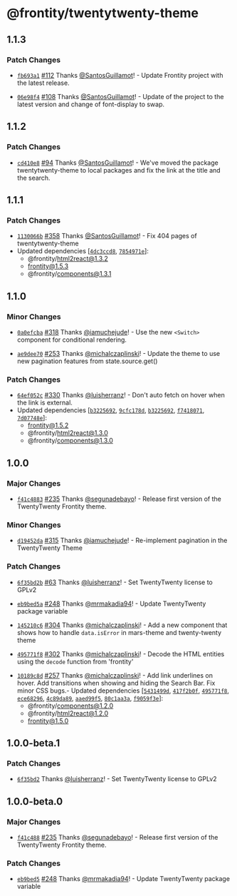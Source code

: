 # @frontity/twentytwenty-theme

## 1.1.3

### Patch Changes

- [`fb693a1`](https://github.com/frontity/frontity.org/commit/fb693a11962d820718bb65bdf9bba01ed40b31a3) [#112](https://github.com/frontity/frontity.org/pull/112) Thanks [@SantosGuillamot](https://github.com/SantosGuillamot)! - Update Frontity project with the latest release.

* [`06e98f4`](https://github.com/frontity/frontity.org/commit/06e98f4930715698a84e51dfc5eef2ee3ea9659c) [#108](https://github.com/frontity/frontity.org/pull/108) Thanks [@SantosGuillamot](https://github.com/SantosGuillamot)! - Update of the project to the latest version and change of font-display to swap.

## 1.1.2

### Patch Changes

- [`cd410e8`](https://github.com/frontity/frontity.org/commit/cd410e8b041b405a4c6470a1891abeac8d7d1a64) [#94](https://github.com/frontity/frontity.org/pull/94) Thanks [@SantosGuillamot](https://github.com/SantosGuillamot)! - We've moved the package twentytwenty-theme to local packages and fix the link at the title and the search.

## 1.1.1

### Patch Changes

- [`1130066b`](https://github.com/frontity/frontity/commit/1130066b11cf6fb7f76e7f31b40bb58059d0ba3e) [#358](https://github.com/frontity/frontity/pull/358) Thanks [@SantosGuillamot](https://github.com/SantosGuillamot)! - Fix 404 pages of twentytwenty-theme
- Updated dependencies [[`4dc3ccd8`](https://github.com/frontity/frontity/commit/4dc3ccd8b27a70632bc79ab593fdd8a2768ae316), [`7854971e`](https://github.com/frontity/frontity/commit/7854971eaefa665dc5d77b0b91129c1495b0dab4)]:
  - @frontity/html2react@1.3.2
  - frontity@1.5.3
  - @frontity/components@1.3.1

## 1.1.0

### Minor Changes

- [`0a0efcba`](https://github.com/frontity/frontity/commit/0a0efcba58a76ef878f03261fc5775d94b21313c) [#318](https://github.com/frontity/frontity/pull/318) Thanks [@iamuchejude](https://github.com/iamuchejude)! - Use the new `<Switch>` component for conditional rendering.

* [`ae9dee70`](https://github.com/frontity/frontity/commit/ae9dee7072d8918f948568ad7e7f0264c9863ad2) [#253](https://github.com/frontity/frontity/pull/253) Thanks [@michalczaplinski](https://github.com/michalczaplinski)! - Update the theme to use new pagination features from state.source.get()

### Patch Changes

- [`64ef052c`](https://github.com/frontity/frontity/commit/64ef052c7286bc68b7fb27ccb7b9192973b7af53) [#330](https://github.com/frontity/frontity/pull/330) Thanks [@luisherranz](https://github.com/luisherranz)! - Don't auto fetch on hover when the link is external.
- Updated dependencies [[`b3225692`](https://github.com/frontity/frontity/commit/b32256929351b66647f64900cc59862ee7c702a7), [`9cfc178d`](https://github.com/frontity/frontity/commit/9cfc178dc1fb67381607ca67756d629f311bb9f9), [`b3225692`](https://github.com/frontity/frontity/commit/b32256929351b66647f64900cc59862ee7c702a7), [`f7418071`](https://github.com/frontity/frontity/commit/f741807197c4cda5df2e43f5496a121428d309bf), [`7d07748e`](https://github.com/frontity/frontity/commit/7d07748e3b19c6c4599116e95fa91a472f9e3aa3)]:
  - frontity@1.5.2
  - @frontity/html2react@1.3.0
  - @frontity/components@1.3.0

## 1.0.0

### Major Changes

- [`f41c4883`](https://github.com/frontity/frontity/commit/f41c48836145bc6ac4177adcbcf1ca901f505f35) [#235](https://github.com/frontity/frontity/pull/235) Thanks [@segunadebayo](https://github.com/segunadebayo)! - Release first version of the TwentyTwenty Frontity theme.

### Minor Changes

- [`d19452da`](https://github.com/frontity/frontity/commit/d19452da5eb8a390ca5c65ba47f95b2675507849) [#315](https://github.com/frontity/frontity/pull/315) Thanks [@iamuchejude](https://github.com/iamuchejude)! - Re-implement pagination in the TwentyTwenty Theme

### Patch Changes

- [`6f35bd2b`](https://github.com/frontity/frontity/commit/6f35bd2bc041827bc8b09b664cf33e74b4908d5d) [#63](https://github.com/patilswapnilv/frontity/pull/63) Thanks [@luisherranz](https://github.com/luisherranz)! - Set TwentyTwenty license to GPLv2

* [`eb9bed5a`](https://github.com/frontity/frontity/commit/eb9bed5af7f22769fb7d389b134af9add5e396cc) [#248](https://github.com/frontity/frontity/pull/248) Thanks [@mrmakadia94](https://github.com/mrmakadia94)! - Update TwentyTwenty package variable

- [`145210c6`](https://github.com/frontity/frontity/commit/145210c63d5a4a607bd06c01297949214c0a9d40) [#304](https://github.com/frontity/frontity/pull/304) Thanks [@michalczaplinski](https://github.com/michalczaplinski)! - Add a new component that shows how to handle `data.isError` in mars-theme and twenty-twenty theme

* [`495771f8`](https://github.com/frontity/frontity/commit/495771f83951f192f92d3162221cedc9b791e399) [#302](https://github.com/frontity/frontity/pull/302) Thanks [@michalczaplinski](https://github.com/michalczaplinski)! - Decode the HTML entities using the `decode` function from 'frontity'

- [`10189c8d`](https://github.com/frontity/frontity/commit/10189c8d5067dd375dfc8bf39d1714907f10e233) [#257](https://github.com/frontity/frontity/pull/257) Thanks [@michalczaplinski](https://github.com/michalczaplinski)! - Add link underlines on hover.
  Add transitions when showing and hiding the Search Bar.
  Fix minor CSS bugs.- Updated dependencies [[`5431499d`](https://github.com/frontity/frontity/commit/5431499db510997374d4459ae5675c845fa90f0c), [`417f2b0f`](https://github.com/frontity/frontity/commit/417f2b0f0b6f5626be253eb3f1be2daf257b71ef), [`495771f8`](https://github.com/frontity/frontity/commit/495771f83951f192f92d3162221cedc9b791e399), [`ece68296`](https://github.com/frontity/frontity/commit/ece68296d4fa68d63d10bdfa528da83f826e7f18), [`4c89da89`](https://github.com/frontity/frontity/commit/4c89da8968533a3a340b5b5981108c092a743fb2), [`aaed99f5`](https://github.com/frontity/frontity/commit/aaed99f56d02e96b6713d901e06bcfd631b6c92c), [`80c1aa3a`](https://github.com/frontity/frontity/commit/80c1aa3aee6cf04f46d6fa1a409abfcae2c511cc), [`f9059f3e`](https://github.com/frontity/frontity/commit/f9059f3e41e6d600b6bfee1e0220b25f5efda039)]:
  - @frontity/components@1.2.0
  - @frontity/html2react@1.2.0
  - frontity@1.5.0

## 1.0.0-beta.1

### Patch Changes

- [`6f35bd2`](https://github.com/frontity/frontity/commit/6f35bd2bc041827bc8b09b664cf33e74b4908d5d) Thanks [@luisherranz](https://github.com/luisherranz)! - Set TwentyTwenty license to GPLv2

## 1.0.0-beta.0

### Major Changes

- [`f41c488`](https://github.com/frontity/frontity/commit/f41c48836145bc6ac4177adcbcf1ca901f505f35) [#235](https://github.com/frontity/frontity/pull/235) Thanks [@segunadebayo](https://github.com/segunadebayo)! - Release first version of the TwentyTwenty Frontity theme.

### Patch Changes

- [`eb9bed5`](https://github.com/frontity/frontity/commit/eb9bed5af7f22769fb7d389b134af9add5e396cc) [#248](https://github.com/frontity/frontity/pull/248) Thanks [@mrmakadia94](https://github.com/mrmakadia94)! - Update TwentyTwenty package variable
